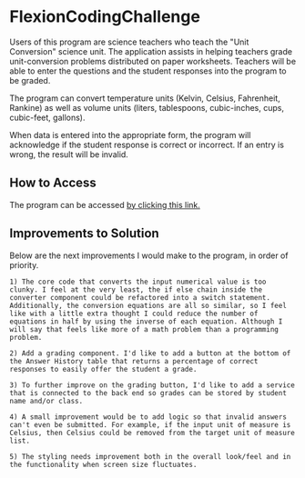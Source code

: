 # FlexionCodingChallenge
  Users of this program are science teachers who teach the "Unit Conversion" science unit. The application assists in helping teachers grade unit-conversion problems distributed on paper worksheets. Teachers will be able to enter the questions and the student responses into the program to be graded.

  The program can convert temperature units (Kelvin, Celsius, Fahrenheit, Rankine) as well as volume units (liters, tablespoons, cubic-inches, cups, cubic-feet, gallons).

  When data is entered into the appropriate form, the program will acknowledge if the student response is correct or incorrect. If an entry is wrong, the result will be invalid.

## How to Access
  The program can be accessed [by clicking this link.](http://flexioncodingchallenge-maxm.s3-website.us-east-2.amazonaws.com/)

## Improvements to Solution
  Below are the next improvements I would make to the program, in order of priority.

    1) The core code that converts the input numerical value is too clunky. I feel at the very least, the if else chain inside the converter component could be refactored into a switch statement. Additionally, the conversion equations are all so similar, so I feel like with a little extra thought I could reduce the number of equations in half by using the inverse of each equation. Although I will say that feels like more of a math problem than a programming problem. 

    2) Add a grading component. I'd like to add a button at the bottom of the Answer History table that returns a percentage of correct responses to easily offer the student a grade.

    3) To further improve on the grading button, I'd like to add a service that is connected to the back end so grades can be stored by student name and/or class.

    4) A small improvement would be to add logic so that invalid answers can't even be submitted. For example, if the input unit of measure is Celsius, then Celsius could be removed from the target unit of measure list.
    
    5) The styling needs improvement both in the overall look/feel and in the functionality when screen size fluctuates.
